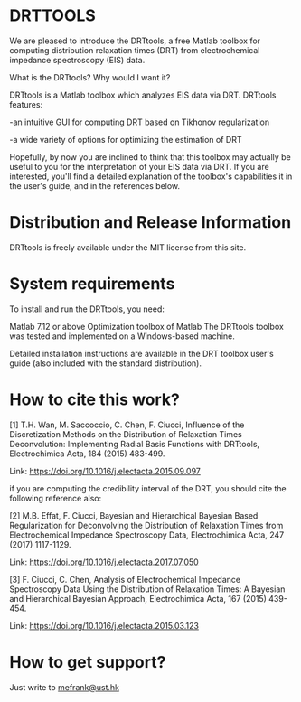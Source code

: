 # DRTTOOLS

We are pleased to introduce the DRTtools, a free Matlab toolbox for computing distribution relaxation times (DRT) from electrochemical impedance spectroscopy (EIS) data.

What is the DRTtools? Why would I want it?

DRTtools is a Matlab toolbox which analyzes EIS data via DRT. DRTtools features:

-an intuitive GUI for computing DRT based on Tikhonov regularization

-a wide variety of options for optimizing the estimation of DRT

Hopefully, by now you are inclined to think that this toolbox may actually be useful to you for the interpretation of your EIS data via DRT. If you are interested, you'll find a detailed explanation of the toolbox's capabilities it in the user's guide, and in the references below.

# **Distribution and Release Information**

DRTtools is freely available under the MIT license from this site.

# **System requirements**

To install and run the DRTtools, you need:

Matlab 7.12 or above
Optimization toolbox of Matlab
The DRTtools toolbox was tested and implemented on a Windows-based machine. 

Detailed installation instructions are available in the DRT toolbox user's guide (also included with the standard distribution).

# **How to cite this work?**

[1] T.H. Wan, M. Saccoccio, C. Chen, F. Ciucci, Influence of the Discretization Methods on the Distribution of Relaxation Times Deconvolution: Implementing Radial Basis Functions with DRTtools, Electrochimica Acta, 184 (2015) 483-499.

Link: https://doi.org/10.1016/j.electacta.2015.09.097

if you are computing the credibility interval of the DRT, you should cite the following reference also:

[2] M.B. Effat, F. Ciucci, Bayesian and Hierarchical Bayesian Based Regularization for Deconvolving the Distribution of Relaxation Times from Electrochemical Impedance Spectroscopy Data, Electrochimica Acta, 247 (2017) 1117-1129.

Link: https://doi.org/10.1016/j.electacta.2017.07.050

[3] F. Ciucci, C. Chen, Analysis of Electrochemical Impedance Spectroscopy Data Using the Distribution of Relaxation Times: A Bayesian and Hierarchical Bayesian Approach, Electrochimica Acta, 167 (2015) 439-454.

Link: https://doi.org/10.1016/j.electacta.2015.03.123


# **How to get support?**

Just write to mefrank@ust.hk
